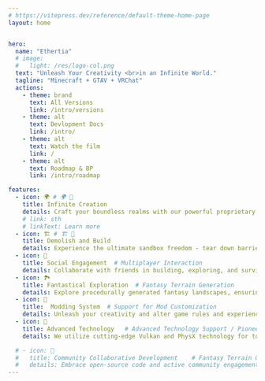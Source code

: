 ```yaml
---
# https://vitepress.dev/reference/default-theme-home-page
layout: home


hero:
  name: "Ethertia"
  # image:
  #   light: /res/logo-col.png
  text: "Unleash Your Creativity <br>in an Infinite World."
  tagline: "Minecraft + GTAV + VRChat"
  actions:
    - theme: brand
      text: All Versions
      link: /intro/versions
    - theme: alt
      text: Devlopment Docs
      link: /intro/
    - theme: alt
      text: Watch the film
      link: /
    - theme: alt
      text: Roadmap & BP
      link: /intro/roadmap

features:
  - icon: 🌍 # 🌍 🌟
    title: Infinite Creation
    details: Craft your boundless realms with our powerful proprietary engine. From quaint towns to sprawling metropolises, unleash your creativity.
    # link: sth
    # linkText: Learn more
  - icon: 🏗️ # 🏗️ 🔨
    title: Demolish and Build
    details: Experience the ultimate sandbox freedom - tear down barriers and construct your dreams.
  - icon: 👫
    title: Social Engagement  # Multiplayer Interaction
    details: Collaborate with friends in building, exploring, and surviving. Create wonders together in multiplayer adventures.
  - icon: 🏞️
    title: Fantastical Exploration  # Fantasy Terrain Generation
    details: Explore procedurally generated fantasy landscapes, ensuring each adventure is a unique experience.
  - icon: 🧩
    title:  Modding System  # Support for Mod Customization
    details: Unleash your creativity and alter game rules and experiences with mod support.
  - icon: 🚀
    title: Advanced Technology   # Advanced Technology Support / Pioneering Technology
    details: We utilize cutting-edge Vulkan and PhysX technology for top-notch visuals and physics.

  # - icon: 🤗
  #   title: Community Collaborative Development    # Fantasy Terrain Generation / Growing Together
  #   details: Embrace open-source code and active community engagement, where we discuss game development and improvements together.
---
```



<script setup>

//window.location.href = "/getting-started/intro.html"

</script>

<style>

.main .name .clip {
  font-size: 70px;
  line-height: 74px;
  /* color: inherit; */
  /* background: -webkit-linear-gradient( 120deg, #e3a9ff 30%, #41d1ff ); */
  background: -webkit-linear-gradient( 109deg, #373fa5 30%, #41d1ff );
  -webkit-background-clip: text;
}
.main .text {
  max-width: 650px;
}

.box .title {
  font-weight: bold;
  font-size: 18px;
}
</style>